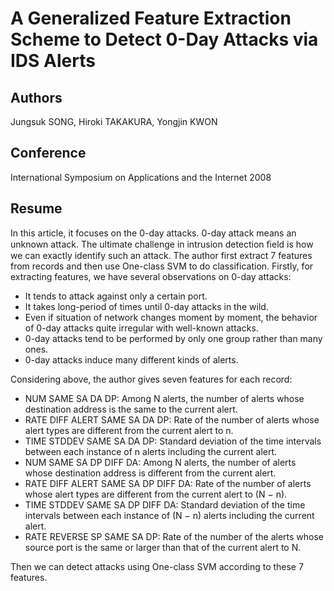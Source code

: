 # A Generalized Feature Extraction Scheme to Detect 0-Day Attacks via IDS Alerts

## Authors
Jungsuk SONG, Hiroki TAKAKURA, Yongjin KWON

## Conference
International Symposium on Applications and the Internet 2008

## Resume

In this article, it focuses on the 0-day attacks. 0-day attack means an unknown attack.
The ultimate challenge in intrusion detection ﬁeld is how we can exactly identify such an attack.
The author first extract 7 features from records and then use One-class SVM to do classification.
Firstly, for extracting features, we have several observations on 0-day attacks:

* It tends to attack against only a certain port.
* It takes long-period of times until 0-day attacks in the wild.
* Even if situation of network changes moment by moment, the behavior of 0-day attacks quite irregular with well-known attacks.
* 0-day attacks tend to be performed by only one group rather than many ones.
* 0-day attacks induce many different kinds of alerts.

Considering above, the author gives seven features for each record:

* NUM SAME SA DA DP: Among N alerts, the number of alerts whose destination address is the same to the current alert.
* RATE DIFF ALERT SAME SA DA DP: Rate of the number of alerts whose alert types are different from the current alert to n.
* TIME STDDEV SAME SA DA DP: Standard deviation of the time intervals between each instance of n alerts including the current alert.
* NUM SAME SA DP DIFF DA: Among N alerts, the number of alerts whose destination address is different from the current alert.
* RATE DIFF ALERT SAME SA DP DIFF DA: Rate of the number of alerts whose alert types are different from the current alert to (N − n). 
* TIME STDDEV SAME SA DP DIFF DA: Standard deviation of the time intervals between each 
instance of (N − n) alerts including the current alert.
* RATE REVERSE SP SAME SA DP: Rate of the number of the alerts whose source port is the same or larger than that of the current alert to N.

Then we can detect attacks using One-class SVM according to these 7 features.
